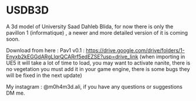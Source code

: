 # USDB3D
A 3d model of University Saad Dahleb Blida, for now there is only the pavillon 1 (informatique) , a newer and more detailed version of it is coming soon.

Download from here :
Pav1 v0.1 : https://drive.google.com/drive/folders/1-Enyxb2kEGGdARgLlqrQCARrf5edEZSE?usp=drive_link (when importing in UE5 it will take a lot of time to load, you may want to activate nanite, there is no vegetation you must add it in your game engine, there is some bugs they will be fixed in the next update)


My instagram : @m0h4m3d.ali, if you have any questions or suggestions DM me.
